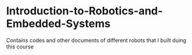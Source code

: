 # Introduction-to-Robotics-and-Embedded-Systems
Contains codes and other documents of different robots that I built duing this course
